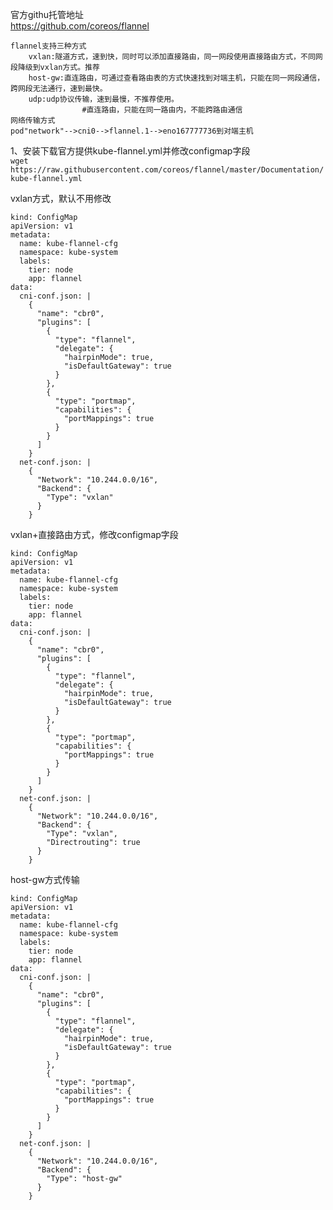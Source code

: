 官方githu托管地址  
https://github.com/coreos/flannel  
```
flannel支持三种方式  
	vxlan:隧道方式，速到快，同时可以添加直接路由，同一网段使用直接路由方式，不同网段降级到vxlan方式。推荐  
	host-gw:直连路由，可通过查看路由表的方式快速找到对端主机，只能在同一网段通信，跨网段无法通行，速到最快。  
	udp:udp协议传输，速到最慢，不推荐使用。
                #直连路由，只能在同一路由内，不能跨路由通信  
网络传输方式  
pod"network"-->cni0-->flannel.1-->eno167777736到对端主机  
```  
1、安装下载官方提供kube-flannel.yml并修改configmap字段  
``` wget https://raw.githubusercontent.com/coreos/flannel/master/Documentation/kube-flannel.yml ```  

vxlan方式，默认不用修改  
```
kind: ConfigMap
apiVersion: v1
metadata:
  name: kube-flannel-cfg
  namespace: kube-system
  labels:
    tier: node
    app: flannel
data:
  cni-conf.json: |
    {
      "name": "cbr0",
      "plugins": [
        {
          "type": "flannel",
          "delegate": {
            "hairpinMode": true,
            "isDefaultGateway": true
          }
        },
        {
          "type": "portmap",
          "capabilities": {
            "portMappings": true
          }
        }
      ]
    }
  net-conf.json: |
    {
      "Network": "10.244.0.0/16",
      "Backend": {
        "Type": "vxlan"
      }
    }
```  

vxlan+直接路由方式，修改configmap字段  
```
kind: ConfigMap
apiVersion: v1
metadata:
  name: kube-flannel-cfg
  namespace: kube-system
  labels:
    tier: node
    app: flannel
data:
  cni-conf.json: |
    {
      "name": "cbr0",
      "plugins": [
        {
          "type": "flannel",
          "delegate": {
            "hairpinMode": true,
            "isDefaultGateway": true
          }
        },
        {
          "type": "portmap",
          "capabilities": {
            "portMappings": true
          }
        }
      ]
    }
  net-conf.json: |
    {
      "Network": "10.244.0.0/16",
      "Backend": {
        "Type": "vxlan",
        "Directrouting": true
      }
    }
```

host-gw方式传输
```
kind: ConfigMap
apiVersion: v1
metadata:
  name: kube-flannel-cfg
  namespace: kube-system
  labels:
    tier: node
    app: flannel
data:
  cni-conf.json: |
    {
      "name": "cbr0",
      "plugins": [
        {
          "type": "flannel",
          "delegate": {
            "hairpinMode": true,
            "isDefaultGateway": true
          }
        },
        {
          "type": "portmap",
          "capabilities": {
            "portMappings": true
          }
        }
      ]
    }
  net-conf.json: |
    {
      "Network": "10.244.0.0/16",
      "Backend": {
        "Type": "host-gw"
      }
    }
```  
